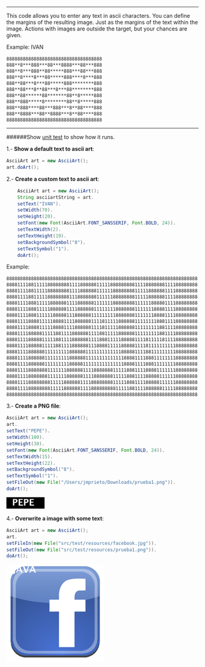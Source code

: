 ***
This code allows you to enter any text in ascii characters. You can define the margins of the resulting image. Just as the margins of the text within the image. Actions with images are outside the target, but your chances are given.

Example: IVAN

```
88888888888888888888888888888888888
888**8***888***88***8888***88***888
888**8***888**88*****888***88***888
888**8****8***88*****888****8***888
888**88***8***88*****888********888
888**88***8**88***8***88********888
888**88******88*******88**8*****888
888**888*****8********88**8*****888
888**888****88***888***8**88****888
888**8888***88**8888***8**88****888
88888888888888888888888888888888888
```
***

######Show [unit test](https://github.com/prietopa/ascii.art/blob/master/src/test/java/net/pp/jm/ascii/art/AsciiArtTest.java) to show how it runs.

1.- **Show a default text to ascii art**:
```java
AsciiArt art = new AsciiArt();
art.doArt();
```

2.- **Create a custom text to ascii art**:
```java
	AsciiArt art = new AsciiArt();
	String asciiartString = art.
	setText("IVAN").
	setWidth(70).
	setHeight(20).
	setFont(new Font(AsciiArt.FONT_SANSSERIF, Font.BOLD, 24)).
	setTextWidth(2).
	setTextHeight(19).
	setBackgroundSymbol("8").
	setTextSymbol("1").
	doArt();
```
Example:
```
8888888888888888888888888888888888888888888888888888888888888888888888
8888111188111118888888811118888881111188888888811118888888111188888888
8888111188111118888888811118888881111118888888811111888888111188888888
8888111188111118888888811188888881111118888888811111888888111188888888
8888111188811111888888111188888811111118888888811111188888111188888888
8888111188811111888888111188888811111111888888811111118888111188888888
8888111188811111188888111888888111111111888888811111118888111188888888
8888111188881111188881111888888111181111188888811111111888111188888888
8888111188881111188881111888888111181111188888811111111188111188888888
8888111188888111118811118888881111881111188888811111111188111188888888
8888111188888111118811118888881111888111118888811118111118111188888888
8888111188888111118811118888881118888111118888811118111111111188888888
8888111188888811111111188888811111111111118888811118811111111188888888
8888111188888811111111188888811111111111111888811118881111111188888888
8888111188888811111111188888111111111111111888811118881111111188888888
8888111188888881111111888888111188888881111188811118888111111188888888
8888111188888881111111888888111188888881111188811118888811111188888888
8888111188888888111118888881111888888881111188811118888811111188888888
8888111188888888111118888881111888888888111118811118888881111188888888
8888888888888888888888888888888888888888888888888888888888888888888888
```

3.- **Create a PNG file**:
```java
AsciiArt art = new AsciiArt();
art.
setText("PEPE").
setWidth(100).
setHeight(30).
setFont(new Font(AsciiArt.FONT_SANSSERIF, Font.BOLD, 24)).
setTextWidth(15).
setTextHeight(22).
setBackgroundSymbol("8").
setTextSymbol("1").
setFileOut(new File("/Users/jmprieto/Downloads/prueba1.png")).
doArt();
```
![alt text](https://github.com/prietopa/ascii.art/blob/master/src/test/resources/pruebaTextToIma.png "pruebaTextToIma")

4.- **Overwrite a image with some text**:
```java
AsciiArt art = new AsciiArt();
art.
setFileIn(new File("src/test/resources/facebook.jpg")).
setFileOut(new File("src/test/resources/prueba1.png")).
doArt();
```
![alt text](https://github.com/prietopa/ascii.art/blob/master/src/test/resources/pruebaFacebook.png "pruebaFacebook")
